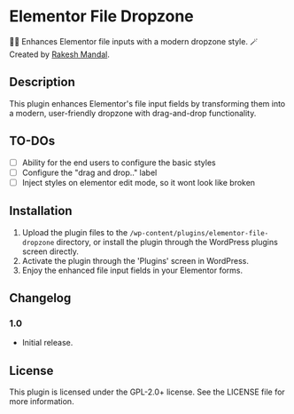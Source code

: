 # Elementor File Dropzone

🧙‍♂️ Enhances Elementor file inputs with a modern dropzone style. 🪄 Created by [Rakesh Mandal](https://github.com/therakeshm).

## Description

This plugin enhances Elementor's file input fields by transforming them into a modern, user-friendly dropzone with drag-and-drop functionality.

## TO-DOs

- [ ] Ability for the end users to configure the basic styles
- [ ] Configure the "drag and drop.." label
- [ ] Inject styles on elementor edit mode, so it wont look like broken

## Installation

1. Upload the plugin files to the `/wp-content/plugins/elementor-file-dropzone` directory, or install the plugin through the WordPress plugins screen directly.
2. Activate the plugin through the 'Plugins' screen in WordPress.
3. Enjoy the enhanced file input fields in your Elementor forms.

## Changelog

### 1.0

- Initial release.

## License

This plugin is licensed under the GPL-2.0+ license. See the LICENSE file for more information.

